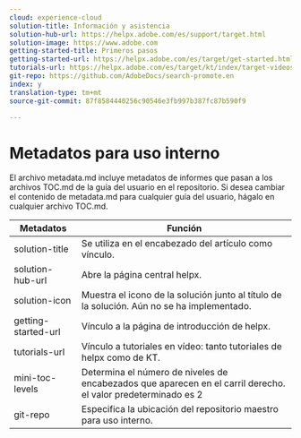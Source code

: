 ```yaml
---
cloud: experience-cloud
solution-title: Información y asistencia
solution-hub-url: https://helpx.adobe.com/es/support/target.html
solution-image: https://www.adobe.com
getting-started-title: Primeros pasos
getting-started-url: https://helpx.adobe.com/es/target/get-started.html
tutorials-url: https://helpx.adobe.com/es/target/kt/index/target-videos.html
git-repo: https://github.com/AdobeDocs/search-promote.en
index: y
translation-type: tm+mt
source-git-commit: 87f8584440256c90546e3fb997b387fc87b590f9

---
```



# Metadatos para uso interno

El archivo metadata.md incluye metadatos de informes que pasan a los archivos TOC.md de la guía del usuario en el repositorio. Si desea cambiar el contenido de metadata.md para cualquier guía del usuario, hágalo en cualquier archivo TOC.md.

| Metadatos | Función |
|--- |--- |
| solution-title | Se utiliza en el encabezado del artículo como vínculo. |
| solution-hub-url | Abre la página central helpx. |
| solution-icon | Muestra el icono de la solución junto al título de la solución. Aún no se ha implementado. |
| getting-started-url | Vínculo a la página de introducción de helpx. |
| tutorials-url | Vínculo a tutoriales en vídeo: tanto tutoriales de helpx como de KT. |
| mini-toc-levels | Determina el número de niveles de encabezados que aparecen en el carril derecho. el valor predeterminado es 2 |
| git-repo | Especifica la ubicación del repositorio maestro para uso interno. |
